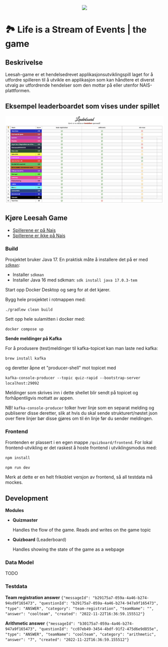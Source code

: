 
<p align="center">
<img style="height:40em;" src="/leesah.png">
</p>


# 🏞️ Life is a Stream of Events | the game

## Beskrivelse

Leesah-game er et hendelsedrevet applikasjonsutviklingspill laget for å utfordre spilleren til å utvikle en applikasjon som kan håndtere et diverst utvalg av utfordrende hendelser som den mottar på eller utenfor NAIS-plattformen.

## Eksempel leaderboardet som vises under spillet

<p align="center">
<img style="height:20em;" src="/leesah-game-board.png">
</p>



## Kjøre Leesah Game

- [Spillerene er på Nais]()
- [Spillerene er ikke på Nais](leesah-game-outside-nais.md)


### Build

Prosjektet bruker Java 17. En praktisk måte å installere det på er med [`sdkman`](https://sdkman.io/):
- Installer `sdkman`
- Installer Java 16 med sdkman: `sdk install java 17.0.3-tem`

Start opp Docker Desktop og sørg for at det kjører.

Bygg hele prosjektet i rotmappen med:

`./gradlew clean build`

Sett opp hele sulamitten i docker med:

`docker compose up`

**Sende meldinger på Kafka**

For å produsere (test)meldinger til kafka-topicet kan man laste ned kafka:

`brew install kafka`

og deretter åpne et "producer-shell" mot topicet med

`kafka-console-producer --topic quiz-rapid --bootstrap-server localhost:29092`

Meldinger som skrives inn i dette shellet blir sendt på topicet og forhåpentligvis mottatt av appen.

NB! `kafka-console-producer` tolker hver linje som en separat melding og publiserer disse deretter, slik at hvis du skal sende
strukturert/nøstet json over flere linjer bør disse gjøres om til én linje før du sender meldingen.

### Frontend

Frontenden er plassert i en egen mappe `/quizboard/frontend`. For lokal frontend-utvikling er det raskest å hoste frontend i utviklingsmodus med:

`npm install`

`npm run dev`

Merk at dette er en helt frikoblet versjon av frontend, så all testdata må mockes.

## Development

**Modules**

- **Quizmaster**
  
  Handles the flow of the game. Reads and writes on the game topic

- **Quizboard** (Leaderboard)

  Handles showing the state of the game as a webpage


### Data Model

TODO


### Testdata

**Team registration answer**
`{"messageId": "b29175a7-059a-4a46-b274-94sd9f165473", "questionId": "b29175a7-059a-4a46-b274-947a9f165473", "type": "ANSWER", "category": "team-registration", "teamName": "", "answer": "coolteam", "created": "2022-11-22T16:36:59.155512"}`

**Arithmetic answer**
`{"messageId": "b30175a7-059a-4a46-b274-947a9f165473", "questionId": "cc07eb49-3454-4bdf-91f2-475d6e9d855e", "type": "ANSWER", "teamName": "coolteam", "category": "arithmetic", "answer": "7", "created": "2022-11-22T16:36:59.155512"}`

